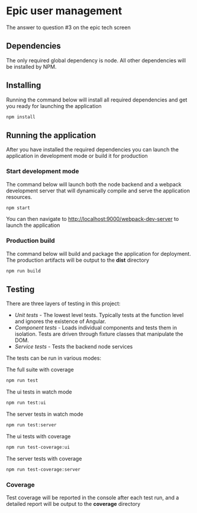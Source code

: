 # Epic user management
The answer to question #3 on the epic tech screen

## Dependencies
The only required global dependency is node. All other dependencies will be installed by NPM.

## Installing
Running the command below will install all required dependencies and get you ready for launching the application
```bash
npm install
```
## Running the application
After you have installed the required dependencies you can launch the application in development mode or build it for production

### Start development mode
The command below will launch both the node backend and a webpack development server that will dynamically compile and serve the application resources.
```bash
npm start
```
You can then navigate to <http://localhost:9000/webpack-dev-server> to launch the application

### Production build
The command below will build and package the application for deployment. The production artifacts will be output to the **dist** directory
```bash
npm run build
```

## Testing
There are three layers of testing in this project:

* _Unit tests_ - The lowest level tests. Typically tests at the function level and ignores the existence of Angular.
* _Component tests_ - Loads individual components and tests them in isolation. Tests are driven through fixture classes that manipulate the DOM.
* _Service tests_ - Tests the backend node services

The tests can be run in various modes:

The full suite with coverage
```bash
npm run test
```

The ui tests in watch mode
```bash
npm run test:ui
```

The server tests in watch mode
```bash
npm run test:server
```

The ui tests with coverage
```bash
npm run test-coverage:ui
```

The server tests with coverage
```bash
npm run test-coverage:server
```

### Coverage
Test coverage will be reported in the console after each test run, and a detailed report will be output to the **coverage** directory

